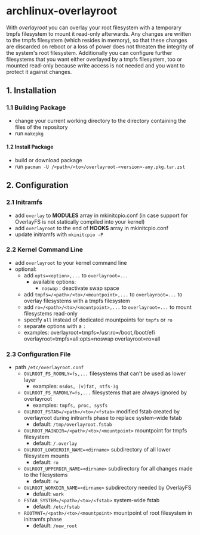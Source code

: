 # archlinux-overlayroot
With _overlayroot_ you can overlay your root filesystem with a temporary tmpfs
filesystem to mount it read-only afterwards. Any changes are written to the
tmpfs filesystem (which resides in memory), so that these changes are discarded
on reboot or a loss of power does not threaten the integrity of the system's 
root filesystem. Additionally you can configure further filesystems that you
want either overlayed by a tmpfs filesystem, too or mounted read-only because
write access is not needed and you want to protect it against changes.


## 1. Installation

### 1.1 Building Package
- change your current working directory to the directory containing the files
  of the repository
- run `makepkg`

#### 1.2 Install Package
- build or download package
- run `pacman -U /<path>/<to>/overlayroot-<version>-any.pkg.tar.zst`


## 2. Configuration

### 2.1 Initramfs
- add `overlay` to __MODULES__ array in mkinitcpio.conf (in case support for OverlayFS
  is not statically compiled into your kernel)
- add `overlayroot` to the end of __HOOKS__ array in mkinitcpio.conf
- update initramfs with `mkinitcpio -P`

### 2.2 Kernel Command Line
- add `overlayroot` to your kernel command line
- optional:
	- add `opts=<option>,...` to `overlayroot=...`
		 - available options:
			 - `noswap` : deactivate swap space
	- add `tmpfs=/<path>/<to>/<mountpoint>,...` to `overlayroot=...` to overlay
	  filesystems with a tmpfs filesystem
	- add `ro=/<path>/<to>/<mountpoint>,...` to `overlayroot=...` to mount
	  filesystems read-only
	- specify `all` instead of dedicated mountpoints for `tmpfs` or `ro`
	- separate options with a `:`
	- examples: 
		overlayroot=tmpfs=/usr:ro=/boot,/boot/efi
		overlayroot=tmpfs=all:opts=noswap
		overlayroot=ro=all

### 2.3 Configuration File
- path `/etc/overlayroot.conf`
	- `OVLROOT_FS_ROONLY=fs,...` filesystems that can't be used as lower layer
		 - examples: `msdos, (v)fat, ntfs-3g`
	- `OVLROOT_FS_RAMONLY=fs,...` filesystems that are always ignored by overlayroot
		 - examples: `tmpfs, proc, sysfs`
	- `OVLROOT_FSTAB=/<path>/<to>/<fstab>` modified fstab created by overlayroot 
	  during initramfs phase to replace system-wide fstab
		 - default: `/tmp/overlayroot.fstab`
	- `OVLROOT_MAINDIR=/<path>/<to>/<mountpoint>` mountpoint for tmpfs filesystem
		 - default: `/.overlay`
	- `OVLROOT_LOWDERDIR_NAME=<dirname>` subdirectory of all lower filesystem mounts
		 - default: `ro`
	- `OVLROOT_UPPERDIR_NAME=<dirname>` subdirectory for all changes made to the filesystems
		 - default: `rw`
	- `OVLROOT_WORKDIR_NAME=<dirname>` subdirectory needed by OverlayFS
		 - default: `work`
	- `FSTAB_SYSTEM=/<path>/<to>/<fstab>` system-wide fstab
		 - default: `/etc/fstab`
	- `ROOTMNT=/<path>/<to>/<mountpoint>` mountpoint of root filesystem in initramfs phase
		 - default: `/new_root`




